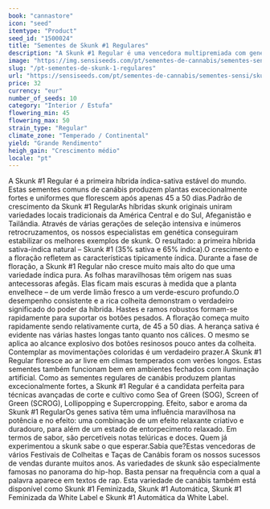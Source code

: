 ```yaml
---
book: "cannastore"
icon: "seed"
itemtype: "Product"
seed_id: "1500024"
title: "Sementes de Skunk #1 Regulares"
description: "A Skunk #1 Regular é uma vencedora multipremiada com genes 35% sativa e 65% índica. As plantas robustas e fortes produzem clones estáveis."
image: "https://img.sensiseeds.com/pt/sementes-de-cannabis/sementes-sensi/skunk-1-image.png"
slug: "/pt-sementes-de-skunk-1-regulares"
url: "https://sensiseeds.com/pt/sementes-de-cannabis/sementes-sensi/skunk-1?a_aid=cannastore"
price: 32
currency: "eur"
number_of_seeds: 10
category: "Interior / Estufa"
flowering_min: 45
flowering_max: 50
strain_type: "Regular"
climate_zone: "Temperado / Continental"
yield: "Grande Rendimento"
heigh_gain: "Crescimento médio"
locale: "pt"
---
```

A Skunk #1 Regular é a primeira híbrida índica-sativa estável do mundo. Estas sementes comuns de canábis produzem plantas excecionalmente fortes e uniformes que florescem após apenas 45 a 50 dias.Padrão de crescimento da Skunk #1 RegularAs híbridas skunk originais uniram variedades locais tradicionais da América Central e do Sul, Afeganistão e Tailândia. Através de várias gerações de seleção intensiva e inúmeros retrocruzamentos, os nossos especialistas em genética conseguiram estabilizar os melhores exemplos de skunk. O resultado: a primeira híbrida sativa-índica natural – Skunk #1 (35% sativa e 65% índica).O crescimento e a floração refletem as características tipicamente índica. Durante a fase de floração, a Skunk #1 Regular não cresce muito mais alto do que uma variedade índica pura. As folhas maravilhosas têm origem nas suas antecessoras afegãs. Elas ficam mais escuras à medida que a planta envelhece – de um verde limão fresco a um verde-escuro profundo.O desempenho consistente e a rica colheita demonstram o verdadeiro significado do poder da híbrida. Hastes e ramos robustos formam-se rapidamente para suportar os botões pesados. A floração começa muito rapidamente sendo relativamente curta, de 45 a 50 dias. A herança sativa é evidente nas várias hastes longas tanto quanto nos cálices. O mesmo se aplica ao alcance explosivo dos botões resinosos pouco antes da colheita. Contemplar as movimentações coloridas é um verdadeiro prazer.A Skunk #1 Regular floresce ao ar livre em climas temperados com verões longos. Estas sementes também funcionam bem em ambientes fechados com iluminação artificial. Como as sementes regulares de canábis produzem plantas excecionalmente fortes, a Skunk #1 Regular é a candidata perfeita para técnicas avançadas de corte e cultivo como Sea of Green (SOG), Screen of Green (SCROG), Lollipopping e Supercropping. Efeito, sabor e aroma da Skunk #1 RegularOs genes sativa têm uma influência maravilhosa na potência e no efeito: uma combinação de um efeito relaxante criativo e duradouro, para além de um estado de entorpecimento relaxado. Em termos de sabor, são percetíveis notas telúricas e doces. Quem já experimentou a skunk sabe o que esperar.Sabia que?Estas vencedoras de vários Festivais de Colheitas e Taças de Canábis foram os nossos sucessos de vendas durante muitos anos. As variedades de skunk são especialmente famosas no panorama do hip-hop. Basta pensar na frequência com a qual a palavra aparece em textos de rap. Esta variedade de canábis também está disponível como Skunk #1 Feminizada, Skunk #1 Automática, Skunk #1 Feminizada da White Label e Skunk #1 Automática da White Label.
